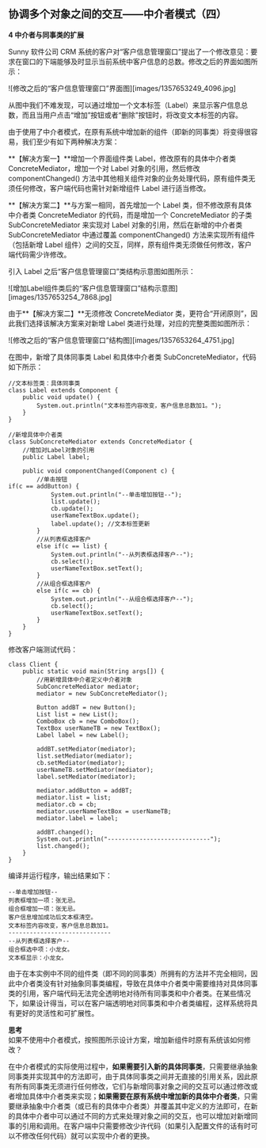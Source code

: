 ## 协调多个对象之间的交互——中介者模式（四）  

**4 中介者与同事类的扩展**  

Sunny 软件公司 CRM 系统的客户对“客户信息管理窗口”提出了一个修改意见：要求在窗口的下端能够及时显示当前系统中客户信息的总数。修改之后的界面如图所示：

![修改之后的“客户信息管理窗口”界面图][images/1357653249_4096.jpg]  

从图中我们不难发现，可以通过增加一个文本标签（Label）来显示客户信息总数，而且当用户点击“增加”按钮或者“删除”按钮时，将改变文本标签的内容。  

由于使用了中介者模式，在原有系统中增加新的组件（即新的同事类）将变得很容易，我们至少有如下两种解决方案：  

**【解决方案一】**增加一个界面组件类 Label，修改原有的具体中介者类 ConcreteMediator，增加一个对 Label 对象的引用，然后修改 componentChanged() 方法中其他相关组件对象的业务处理代码，原有组件类无须任何修改，客户端代码也需针对新增组件 Label 进行适当修改。  

**【解决方案二】**与方案一相同，首先增加一个 Label 类，但不修改原有具体中介者类 ConcreteMediator 的代码，而是增加一个 ConcreteMediator 的子类 SubConcreteMediator 来实现对 Label 对象的引用，然后在新增的中介者类 SubConcreteMediator 中通过覆盖 componentChanged() 方法来实现所有组件（包括新增 Label 组件）之间的交互，同样，原有组件类无须做任何修改，客户端代码需少许修改。  

引入 Label 之后“客户信息管理窗口”类结构示意图如图所示：  

![增加Label组件类后的“客户信息管理窗口”结构示意图][images/1357653254_7868.jpg] 

由于**【解决方案二】**无须修改 ConcreteMediator 类，更符合“开闭原则”，因此我们选择该解决方案来对新增 Label 类进行处理，对应的完整类图如图所示：  

![修改之后的“客户信息管理窗口”结构图][images/1357653264_4751.jpg]

在图中，新增了具体同事类 Label 和具体中介者类 SubConcreteMediator，代码如下所示：  

```
//文本标签类：具体同事类
class Label extends Component {
	public void update() {
		System.out.println("文本标签内容改变，客户信息总数加1。");
	}
}

//新增具体中介者类
class SubConcreteMediator extends ConcreteMediator {
	//增加对Label对象的引用
	public Label label;
	
	public void componentChanged(Component c) {
	    //单击按钮
if(c == addButton) {
			System.out.println("--单击增加按钮--");
			list.update();
			cb.update();
			userNameTextBox.update();
			label.update(); //文本标签更新
		}
        //从列表框选择客户
		else if(c == list) {
			System.out.println("--从列表框选择客户--");
			cb.select();
			userNameTextBox.setText();
		}
        //从组合框选择客户
		else if(c == cb) {
			System.out.println("--从组合框选择客户--");
			cb.select();
			userNameTextBox.setText();
		}
	}
}
```
修改客户端测试代码：  

```
class Client {
	public static void main(String args[]) {
        //用新增具体中介者定义中介者对象
		SubConcreteMediator mediator;
		mediator = new SubConcreteMediator();
		
		Button addBT = new Button();
		List list = new List();
	    ComboBox cb = new ComboBox();
	    TextBox userNameTB = new TextBox();
	    Label label = new Label();

		addBT.setMediator(mediator);
		list.setMediator(mediator);
		cb.setMediator(mediator);
		userNameTB.setMediator(mediator);
		label.setMediator(mediator);
		
		mediator.addButton = addBT;
		mediator.list = list;
		mediator.cb = cb;
		mediator.userNameTextBox = userNameTB;
		mediator.label = label;
			
		addBT.changed();
		System.out.println("-----------------------------");
		list.changed();
	}
}
```  
编译并运行程序，输出结果如下：  
```
--单击增加按钮--
列表框增加一项：张无忌。
组合框增加一项：张无忌。
客户信息增加成功后文本框清空。
文本标签内容改变，客户信息总数加1。
-----------------------------
--从列表框选择客户--
组合框选中项：小龙女。
文本框显示：小龙女。
```

由于在本实例中不同的组件类（即不同的同事类）所拥有的方法并不完全相同，因此中介者类没有针对抽象同事类编程，导致在具体中介者类中需要维持对具体同事类的引用，客户端代码无法完全透明地对待所有同事类和中介者类。在某些情况下，如果设计得当，可以在客户端透明地对同事类和中介者类编程，这样系统将具有更好的灵活性和可扩展性。  

**思考**  
如果不使用中介者模式，按照图所示设计方案，增加新组件时原有系统该如何修改？  

在中介者模式的实际使用过程中，**如果需要引入新的具体同事类**，只需要继承抽象同事类并实现其中的方法即可，由于具体同事类之间并无直接的引用关系，因此原有所有同事类无须进行任何修改，它们与新增同事对象之间的交互可以通过修改或者增加具体中介者类来实现；**如果需要在原有系统中增加新的具体中介者类**，只需要继承抽象中介者类（或已有的具体中介者类）并覆盖其中定义的方法即可，在新的具体中介者中可以通过不同的方式来处理对象之间的交互，也可以增加对新增同事的引用和调用。在客户端中只需要修改少许代码（如果引入配置文件的话有时可以不修改任何代码）就可以实现中介者的更换。
